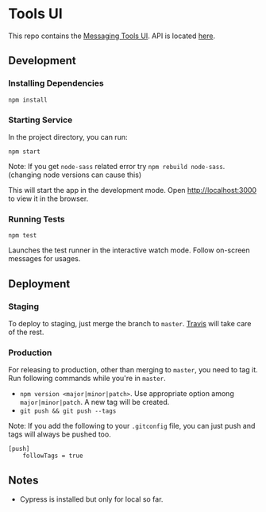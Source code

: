 # Tools UI
This repo contains the [Messaging Tools UI](https://tools.sparkpost.com). API is located [here](https://github.com/SparkPost/messaging-tools/).

## Development

### Installing Dependencies

```
npm install
```

### Starting Service

In the project directory, you can run:

```
npm start
```

Note: If you get `node-sass` related error try `npm rebuild node-sass`. (changing node versions can cause this)

This will start the app in the development mode. Open [http://localhost:3000](http://localhost:3000) to view it in the browser.

### Running Tests

```
npm test
```

Launches the test runner in the interactive watch mode. Follow on-screen messages for usages.

## Deployment

### Staging

To deploy to staging, just merge the branch to `master`. [Travis](https://travis-ci.org/SparkPost/tools-ui/) will take care of the rest.

### Production

For releasing to production, other than merging to `master`, you need to tag it. Run following commands while you're in `master`.

- `npm version <major|minor|patch>`. Use appropriate option among `major|minor|patch`. A new tag will be created.
- `git push && git push --tags`

Note: If you add the following to your `.gitconfig` file, you can just push and tags will always be pushed too.

```
[push]
	followTags = true
```

## Notes

 - Cypress is installed but only for local so far. 
